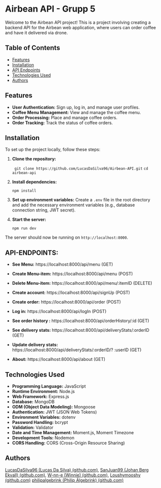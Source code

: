 # Airbean API - Grupp 5

Welcome to the Airbean API project! This is a project involving creating a backend API for the Airbean web application, where users can order coffee and have it delivered via drone.

## Table of Contents
-   [Features](#features)
-   [Installation](#installation)
-   [API Endpoints](#api-endpoints)
-   [Technologies Used](#technologies-used)
-   [Authors](#authors)

## Features

-   **User Authentication:** Sign up, log in, and manage user profiles.
-   **Coffee Menu Management:** View and manage the coffee menu.
-   **Order Processing:** Place and manage coffee orders.
-   **Order Tracking:** Track the status of coffee orders.


## Installation
To set up the project locally, follow these steps:

1.  **Clone the repository:**

	` git clone https://github.com/LucasDaSilva96/Airbean-API.git`
	`cd airbean-api`

2.  **Install dependencies:**
    
    `npm install` 
    
3.  **Set up environment variables:** Create a `.env` file in the root directory and add the necessary environment variables (e.g., database connection string, JWT secret).
    
4.  **Start the server:**
    
    `npm run dev` 
    
The server should now be running on `http://localhost:8000`.



## API-ENDPOINTS:

  

- **See Menu:** https://localhost:8000/api/menu (GET)

- **Create Menu-item:** https://localhost:8000/api/menu (POST)

- **Delete Menu-item:** https://localhost:8000/api/menu/:itemID (DELETE)

- **Create account:** https://localhost:8000/api/signUp (POST)

- **Create order:** https://localhost:8000/api/order (POST)

- **Log in:** https://localhost:8000/api/logIn (POST)

- **See order history :** https://localhost:8000/api/orderHistory/:id (GET)

- **See delivery stats:** https://localhost:8000/api/deliveryStats/:orderID (GET)

- **Update delivery stats:** https://localhost:8000/api/deliveryStats/:orderID/? :userID (GET)

- **About:** https://localhost:8000/api/about (GET)

## Technologies Used
-   **Programming Language:** JavaScript
-   **Runtime Environment:** Node.js
-   **Web Framework:** Express.js
-   **Database:** MongoDB
-   **ODM (Object Data Modeling):** Mongoose
-   **Authentication:** JWT (JSON Web Tokens)
-   **Environment Variables:** dotenv
-   **Password Handling:** bcrypt
-   **Validation:** Validator
-   **Date and Time Management:** Moment.js, Moment Timezone
-   **Development Tools:** Nodemon
-   **CORS Handling:** CORS (Cross-Origin Resource Sharing)

## Authors

[LucasDaSilva96 (Lucas Da Silva) (github.com)](https://github.com/LucasDaSilva96),
[SanJuan99 (Johan Berg Ekvall) (github.com)](https://github.com/SanJuan99),
[W-nn-e (Winnie) (github.com)](https://github.com/W-nn-e),
[Loushymooshy (github.com)](https://github.com/Loushymooshy)
[philipalgebrink (Philip Älgebrink) (github.com)](https://github.com/philipalgebrink)